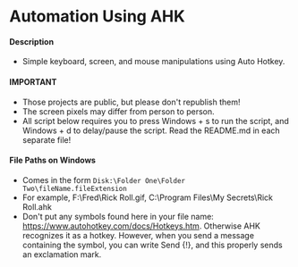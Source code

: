 # Automation Using AHK

#### Description
- Simple keyboard, screen, and mouse manipulations using Auto Hotkey.

#### IMPORTANT
- Those projects are public, but please don't republish them!
- The screen pixels may differ from person to person. 
- All script below requires you to press Windows + s to run the script, and Windows + d to delay/pause the script. Read the README.md in each separate file!

#### File Paths on Windows
- Comes in the form `Disk:\Folder One\Folder Two\fileName.fileExtension`
- For example, F:\Fred\Rick Roll.gif, C:\Program Files\My Secrets\Rick Roll.ahk
- Don't put any symbols found here in your file name: https://www.autohotkey.com/docs/Hotkeys.htm. Otherwise AHK recognizes it as a hotkey. However, when you send a message containing the symbol, you can write Send {!}, and this properly sends an exclamation mark.
